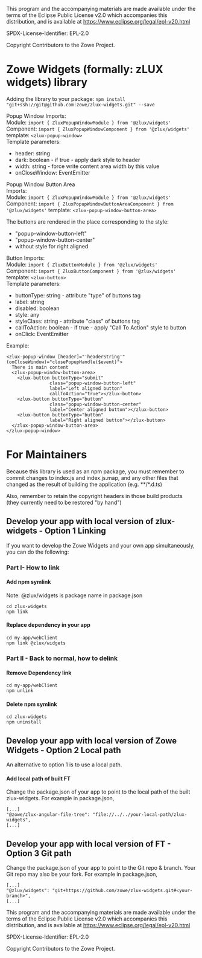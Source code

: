 This program and the accompanying materials are
made available under the terms of the Eclipse Public License v2.0 which accompanies
this distribution, and is available at https://www.eclipse.org/legal/epl-v20.html

SPDX-License-Identifier: EPL-2.0

Copyright Contributors to the Zowe Project.

# Zowe Widgets (formally: zLUX widgets) library

Adding the library to your package:
`npm install "git+ssh://git@github.com:zowe/zlux-widgets.git" --save`

Popup Window
Imports:  
Module: `import { ZluxPopupWindowModule } from '@zlux/widgets'`  
Component: `import { ZluxPopupWindowComponent } from '@zlux/widgets'` template: `<zlux-popup-window>`  
Template parameters:
- header: string
- dark: boolean - if true - apply dark style to header
- width: string - force write content area width by this value
- onCloseWindow: EventEmitter

Popup Window Button Area  
Imports:  
Module: `import { ZluxPopupWindowModule } from '@zlux/widgets'`  
Component: `import { ZluxPopupWindowButtonAreaComponent } from '@zlux/widgets'` template:   `<zlux-popup-window-button-area>`

The buttons are rendered in the place corresponding to the style:
-  "popup-window-button-left"
-  "popup-window-button-center"
-  without style for right aligned

Button
Imports:  
Module: `import { ZluxButtonModule } from '@zlux/widgets'`  
Component: `import { ZluxButtonComponent } from '@zlux/widgets'` template: `<zlux-button>`  
Template parameters:
- buttonType: string -  attribute "type" of buttons tag
- label: string
- disabled: boolean
- style: any
- styleClass: string - attribute "class" of buttons tag
- callToAction: boolean - if true - apply "Call To Action" style to button
- onClick: EventEmitter

Example:
```
<zlux-popup-window [header]="'headerString'" (onCloseWindow)="closePopupHandle($event)">
  There is main content
  <zlux-popup-window-button-area>
    <zlux-button buttonType="submit"
                class="popup-window-button-left"
                label="Left aligned button"
                callToAction="true"></zlux-button>
    <zlux-button buttonType="button"
                class="popup-window-button-center"
                label="Center aligned button"></zlux-button>
    <zlux-button buttonType="button"
                label="Right aligned button"></zlux-button>
  </zlux-popup-window-button-area>
</zlux-popup-window>
```

# For Maintainers
Because this library is used as an npm package, you must remember to commit changes to index.js and index.js.map, and any other files that changed as the result of building the application (e.g. **/*.d.ts)

Also, remember to retain the copyright headers in those build products (they currently need to be restored "by hand")

## Develop your app with local version of zlux-widgets - Option 1 Linking
If you want to develop the Zowe Widgets and your own app simultaneously, you can do the following:

### Part I- How to link

#### Add npm symlink 
Note: @zlux/widgets is package name in package.json
```
cd zlux-widgets
npm link 
```
#### Replace dependency in your app
```
cd my-app/webClient
npm link @zlux/widgets
```

### Part II - Back to normal, how to delink

#### Remove Dependency link
```
cd my-app/webClient
npm unlink
```

#### Delete npm symlink

```
cd zlux-widgets
npm uninstall
```

## Develop your app with local version of Zowe Widgets - Option 2 Local path
An alternative to option 1 is to use a local path.

#### Add local path of built FT
Change the package.json of your app to point to the local path of the built zlux-widgets. For example in package.json,
```
[...]
"@zowe/zlux-angular-file-tree": "file://../../your-local-path/zlux-widgets",
[...]
```
## Develop your app with local version of FT - Option 3 Git path
Change the package.json of your app to point to the Git repo & branch. Your Git repo may also be your fork. For example in package.json,
```
[...]
"@zlux/widgets": "git+https://github.com/zowe/zlux-widgets.git#<your-branch>",
[...]
```


This program and the accompanying materials are
made available under the terms of the Eclipse Public License v2.0 which accompanies
this distribution, and is available at https://www.eclipse.org/legal/epl-v20.html

SPDX-License-Identifier: EPL-2.0

Copyright Contributors to the Zowe Project.

